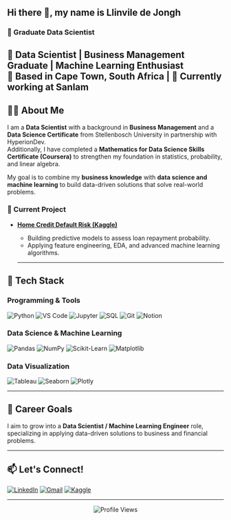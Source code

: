## Hi there 👋, my name is Llinvile de Jongh

### 🚀 Graduate Data Scientist 
🚀 **Data Scientist | Business Management Graduate | Machine Learning Enthusiast**  
📍 Based in Cape Town, South Africa | 💼 Currently working at Sanlam
---

## 🧑‍🎓 About Me  

I am a **Data Scientist** with a background in **Business Management** and a **Data Science Certificate** from Stellenbosch University in partnership with HyperionDev.  
Additionally, I have completed a **Mathematics for Data Science Skills Certificate (Coursera)** to strengthen my foundation in statistics, probability, and linear algebra.  

My goal is to combine my **business knowledge** with **data science and machine learning** to build data-driven solutions that solve real-world problems.


### 🔄 Current Project  
- **[Home Credit Default Risk (Kaggle)](https://www.kaggle.com/competitions/home-credit-default-risk)**  
  - Building predictive models to assess loan repayment probability.  
  - Applying feature engineering, EDA, and advanced machine learning algorithms.
 
  ---
## 🔧 Tech Stack  
### **Programming & Tools**  
![Python](https://img.shields.io/badge/Python-3776AB?style=for-the-badge&logo=python&logoColor=white)
![VS Code](https://img.shields.io/badge/VS%20Code-0078D4?style=for-the-badge&logo=visual-studio-code&logoColor=white)
![Jupyter](https://img.shields.io/badge/Jupyter-F37626?style=for-the-badge&logo=Jupyter&logoColor=white)
![SQL](https://img.shields.io/badge/SQL-4479A1?style=for-the-badge&logo=postgresql&logoColor=white)
![Git](https://img.shields.io/badge/Git-F05032?style=for-the-badge&logo=git&logoColor=white)
![Notion](https://img.shields.io/badge/Notion-000000?style=for-the-badge&logo=notion&logoColor=white)

### **Data Science & Machine Learning**  
![Pandas](https://img.shields.io/badge/Pandas-150458?style=for-the-badge&logo=pandas&logoColor=white)
![NumPy](https://img.shields.io/badge/NumPy-013243?style=for-the-badge&logo=numpy&logoColor=white)
![Scikit-Learn](https://img.shields.io/badge/Scikit_Learn-F7931E?style=for-the-badge&logo=scikit-learn&logoColor=white)
![Matplotlib](https://img.shields.io/badge/Matplotlib-11557C?style=for-the-badge&logo=matplotlib&logoColor=white)

### **Data Visualization**  
![Tableau](https://img.shields.io/badge/Tableau-E97627?style=for-the-badge&logo=Tableau&logoColor=white)
![Seaborn](https://img.shields.io/badge/Seaborn-5C8DBC?style=for-the-badge)
![Plotly](https://img.shields.io/badge/Plotly-3F4F75?style=for-the-badge&logo=plotly&logoColor=white)

---
## 🎯 Career Goals  

I aim to grow into a **Data Scientist / Machine Learning Engineer** role, specializing in applying data-driven solutions to business and financial problems.  

---

## 📫 Let's Connect!  
[![LinkedIn](https://img.shields.io/badge/LinkedIn-0077B5?style=for-the-badge&logo=linkedin&logoColor=white)](https://linkedin.com/in/llinvile-de-jongh-853742248/)
[![Gmail](https://img.shields.io/badge/Gmail-D14836?style=for-the-badge&logo=gmail&logoColor=white)](mailto:dllinvile@gmail.com)
[![Kaggle](https://img.shields.io/badge/Kaggle-20BEFF?style=for-the-badge&logo=kaggle&logoColor=white)](https://kaggle.com/llinviledejongh)

---

<p align="center">
  <img src="https://komarev.com/ghpvc/?username=Llinvile&label=Profile%20Views&color=blueviolet&style=flat" alt="Profile Views" />
</p>
